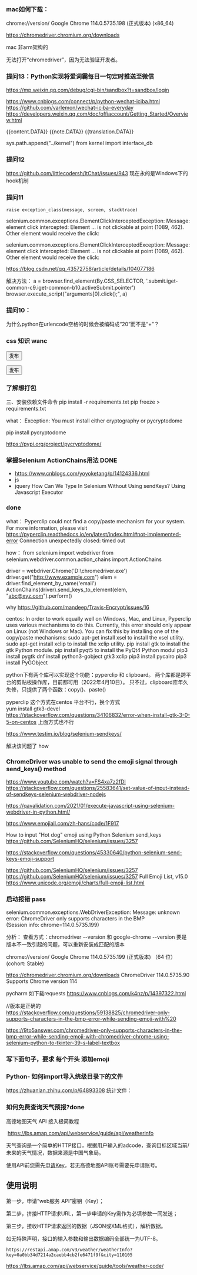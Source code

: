 ### mac如何下载：

chrome://version/
Google Chrome	114.0.5735.198 (正式版本) (x86_64)

https://chromedriver.chromium.org/downloads

mac 非arm架构的

无法打开“chromedriver”，因为无法验证开发者。



### 提问13：Python实现将爱词霸每日一句定时推送至微信

https://mp.weixin.qq.com/debug/cgi-bin/sandbox?t=sandbox/login

https://www.cnblogs.com/connect/p/python-wechat-iciba.html
https://github.com/varlemon/wechat-iciba-everyday
https://developers.weixin.qq.com/doc/offiaccount/Getting_Started/Overview.html

{{content.DATA}}
{{note.DATA}}
{{translation.DATA}}

sys.path.append("../kernel")
from kernel import interface_db


### 提问12
https://github.com/littlecodersh/ItChat/issues/943
现在永的是Windows下的hook机制

### 提问11

    raise exception_class(message, screen, stacktrace)
selenium.common.exceptions.ElementClickInterceptedException: 
Message: element click intercepted: 
Element <span class="submit iget-common-c9  iget-common-b10 activeSubmit pointer">...</span> is not clickable at point (1089, 462). Other element would receive the click: <div class="yidun_popup__mask" style="opacity: 0.3;"></div>

selenium.common.exceptions.ElementClickInterceptedException: Message: element click intercepted: Element <span class="submit iget-common-c9  iget-common-b10 activeSubmit pointer">...</span> is not clickable at point (1089, 462). Other element would receive the click: <div class="yidun_popup__mask" style="opacity: 0.3;"></div>


https://blog.csdn.net/qq_43572758/article/details/104077186

解决方法：
 a = browser.find_element(By.CSS_SELECTOR, '.submit.iget-common-c9.iget-common-b10.activeSubmit.pointer')
browser.execute_script("arguments[0].click();", a)

### 提问10：
为什么python在urlencode空格的时候会被编码成“20”而不是“+”？


### css 知识 wanc 

<button type="button" data-disab="0" class="common-editorPostBtn-EDyd1">发布</button>

<button type="button" data-disab="0" class="common-editorPostBtn-EDyd1">发布</button>

### 了解想打包


三、安装依赖文件命令
pip install -r requirements.txt
pip freeze > requirements.txt

what：
Exception: You must install either cryptography or pycryptodome

pip install pycryptodome

https://pypi.org/project/pycryptodome/

### 掌握Selenium ActionChains用法 DONE
- https://www.cnblogs.com/yoyoketang/p/14124336.html
- js
- jquery
How Can We Type In Selenium Without Using sendKeys?
Using Javascript Executor

### done

what：
 Pyperclip could not find a copy/paste mechanism for your system.
 For more information, please visit https://pyperclip.readthedocs.io/en/latest/index.html#not-implemented-error
 Connection unexpectedly closed: timed out

how：
from selenium import webdriver
from selenium.webdriver.common.action_chains import ActionChains

driver = webdriver.Chrome('D:\\chromedriver.exe')
driver.get("http://www.example.com")
elem = driver.find_element_by_name('email')
ActionChains(driver).send_keys_to_element(elem, "abc@xyz.com").perform()


why
https://github.com/mandeep/Travis-Encrypt/issues/16

centos:
In order to work equally well on Windows, Mac, and Linux, Pyperclip uses various mechanisms to do this. Currently, this error should only appear on Linux (not Windows or Mac). You can fix this by installing one of the copy/paste mechanisms:
sudo apt-get install xsel to install the xsel utility.
sudo apt-get install xclip to install the xclip utility.
pip install gtk to install the gtk Python module.
pip install pyqt5 to install the PyQt4 Python modul
pip3 install pygtk
dnf install python3-gobject gtk3 
xclip
pip3 install pycairo
pip3 install PyGObject

python下有两个库可以实现这个功能：pyperclip 和 clipboard。
两个库都是跨平台的剪贴板操作库，目前都可用（2022年4月10日）。
只不过，clipboard库年久失修，只提供了两个函数：copy()、paste()

pyperclip 这个方式在centos 平台不行，换个方式\
yum install gtk3-devel
https://stackoverflow.com/questions/34106832/error-when-install-gtk-3-0-5-on-centos
上面方式也不行

https://www.testim.io/blog/selenium-sendkeys/

解决该问题了
how



### ChromeDriver was unable to send the emoji signal through send_keys() method

https://www.youtube.com/watch?v=FS4xa7z2fDI
https://stackoverflow.com/questions/25583641/set-value-of-input-instead-of-sendkeys-selenium-webdriver-nodejs

https://qavalidation.com/2021/01/execute-javascript-using-selenium-webdriver-in-python.html/


https://www.emojiall.com/zh-hans/code/1F917

 How to input "Hot dog" emoji using Python Selenium send_keys
https://github.com/SeleniumHQ/selenium/issues/3257

https://stackoverflow.com/questions/45330640/python-selenium-send-keys-emoji-support

https://github.com/SeleniumHQ/selenium/issues/3257
https://github.com/SeleniumHQ/selenium/issues/3257
Full Emoji List, v15.0
https://www.unicode.org/emoji/charts/full-emoji-list.html
### 启动报错 pass

selenium.common.exceptions.WebDriverException: 
Message: unknown error: ChromeDriver only supports characters in the BMP      
(Session info: chrome=114.0.5735.199)

分析：
查看方式：chromedriver --version 和  google-chrome --version 要是版本不一致引起的问题，可以重新安装成匹配的版本

chrome://version/
Google Chrome	114.0.5735.199 (正式版本) （64 位） (cohort: Stable)

https://chromedriver.chromium.org/downloads
ChromeDriver 114.0.5735.90
Supports Chrome version 114

pycharm 如下载requests
https://www.cnblogs.com/k4nz/p/14397322.html

//版本是正确的
https://stackoverflow.com/questions/59138825/chromedriver-only-supports-characters-in-the-bmp-error-while-sending-emoji-with%20 

https://9to5answer.com/chromedriver-only-supports-characters-in-the-bmp-error-while-sending-emoji-with-chromedriver-chrome-using-selenium-python-to-tkinter-39-s-label-textbox

### 写下面句子，要求 每个开头 添加emoji 



### Python- 如何import导入统级目录下的文件

https://zhuanlan.zhihu.com/p/64893308
 统计文件：

### 如何免费查询天气预报?done

高德地图天气 API 接入极简教程

​     https://lbs.amap.com/api/webservice/guide/api/weatherinfo



天气查询是一个简单的HTTP接口，根据用户输入的adcode，查询目标区域当前/未来的天气情况，数据来源是中国气象局。

使用API前您需先[申请Key](https://lbs.amap.com/dev/key/app)，若无高德地图API账号需要先申请账号。

## 使用说明

第一步，申请”web服务 API”密钥（Key）；

第二步，拼接HTTP请求URL，第一步申请的Key需作为必填参数一同发送；

第三步，接收HTTP请求返回的数据（JSON或XML格式），解析数据。

如无特殊声明，接口的输入参数和输出数据编码全部统一为UTF-8。

~~~
https://restapi.amap.com/v3/weather/weatherInfo?key=0a0bb34d7214a2caebb4cb2fe6471f9f&city=110105
~~~

https://lbs.amap.com/api/webservice/guide/tools/weather-code/

